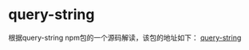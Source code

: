 # query-string
根据query-string npm包的一个源码解读，该包的地址如下：
[query-string](https://github.com/sindresorhus/query-string)
